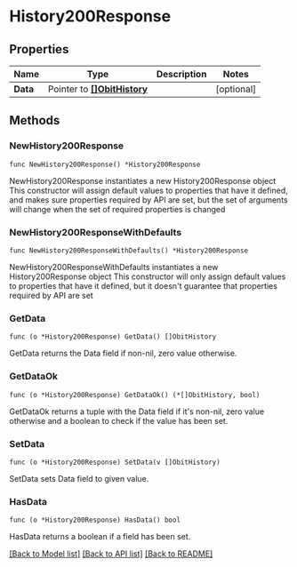 # History200Response

## Properties

Name | Type | Description | Notes
------------ | ------------- | ------------- | -------------
**Data** | Pointer to [**[]ObitHistory**](ObitHistory.md) |  | [optional] 

## Methods

### NewHistory200Response

`func NewHistory200Response() *History200Response`

NewHistory200Response instantiates a new History200Response object
This constructor will assign default values to properties that have it defined,
and makes sure properties required by API are set, but the set of arguments
will change when the set of required properties is changed

### NewHistory200ResponseWithDefaults

`func NewHistory200ResponseWithDefaults() *History200Response`

NewHistory200ResponseWithDefaults instantiates a new History200Response object
This constructor will only assign default values to properties that have it defined,
but it doesn't guarantee that properties required by API are set

### GetData

`func (o *History200Response) GetData() []ObitHistory`

GetData returns the Data field if non-nil, zero value otherwise.

### GetDataOk

`func (o *History200Response) GetDataOk() (*[]ObitHistory, bool)`

GetDataOk returns a tuple with the Data field if it's non-nil, zero value otherwise
and a boolean to check if the value has been set.

### SetData

`func (o *History200Response) SetData(v []ObitHistory)`

SetData sets Data field to given value.

### HasData

`func (o *History200Response) HasData() bool`

HasData returns a boolean if a field has been set.


[[Back to Model list]](../README.md#documentation-for-models) [[Back to API list]](../README.md#documentation-for-api-endpoints) [[Back to README]](../README.md)


